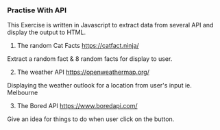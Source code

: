 ### Practise With API

This Exercise is written in Javascript to extract data from several API and display the output to HTML.

1. The random Cat Facts <https://catfact.ninja/>

Extract a random fact & 8 random facts for display to user.

2. The weather API <https://openweathermap.org/>

Displaying the weather outlook for a location from user's input ie. Melbourne

3. The Bored API <https://www.boredapi.com/>

Give an idea for things to do when user click on the button.
